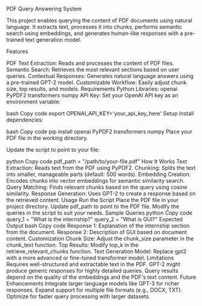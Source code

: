 PDF Query Answering System

This project enables querying the content of PDF documents using natural language. It extracts text, processes it into chunks, performs semantic search using embeddings, and generates human-like responses with a pre-trained text generation model.

Features

PDF Text Extraction: Reads and processes the content of PDF files. Semantic Search: Retrieves the most relevant sections based on user queries. Contextual Responses: Generates natural language answers using a pre-trained GPT-2 model. Customizable Workflow: Easily adjust chunk size, top results, and models. Requirements Python Libraries: openai PyPDF2 transformers numpy API Key: Set your OpenAI API key as an environment variable:

bash Copy code export OPENAI_API_KEY='your_api_key_here' Setup Install dependencies:

bash Copy code pip install openai PyPDF2 transformers numpy Place your PDF file in the working directory.

Update the script to point to your file:

python Copy code pdf_path = "/path/to/your-file.pdf" How It Works Text Extraction: Reads text from the PDF using PyPDF2. Chunking: Splits the text into smaller, manageable parts (default: 500 words). Embedding Creation: Encodes chunks into vector embeddings for semantic similarity search. Query Matching: Finds relevant chunks based on the query using cosine similarity. Response Generation: Uses GPT-2 to create a response based on the retrieved content. Usage Run the Script Place the PDF file in your project directory. Update pdf_path to point to the PDF file. Modify the queries in the script to suit your needs. Sample Queries python Copy code query_1 = "What is the internship?" query_2 = "What is GUI?" Expected Output bash Copy code Response 1: Explanation of the internship section from the document. Response 2: Description of GUI based on document content. Customization Chunk Size: Adjust the chunk_size parameter in the chunk_text function. Top Results: Modify top_k in the retrieve_relevant_chunks function. Text Generation Model: Replace gpt2 with a more advanced or fine-tuned transformer model. Limitations Requires well-structured and extractable text in the PDF. GPT-2 might produce generic responses for highly detailed queries. Query results depend on the quality of the embeddings and the PDF's text content. Future Enhancements Integrate larger language models like GPT-3 for richer responses. Expand support for multiple file formats (e.g., DOCX, TXT). Optimize for faster query processing with larger datasets.
